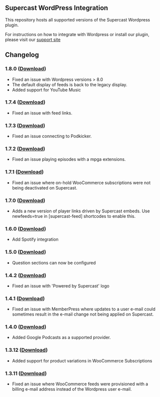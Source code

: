 ## Supercast WordPress Integration

This repository hosts all supported versions of the Supercast Wordpress plugin.

For instructions on how to integrate with Wordpress or install our plugin, please visit our [support site](https://support.supercast.com/article/47-integrations)

## Changelog

### 1.8.0 ([Download](https://github.com/SupercastDev/Wordpress/raw/master/releases/supercast-1.7.4.zip))
- Fixed an issue with Wordpress versions > 8.0
- The default display of feeds is back to the legacy display.
- Added support for YouTube Music

### 1.7.4 ([Download](https://github.com/SupercastDev/Wordpress/raw/master/releases/supercast-1.7.4.zip))
- Fixed an issue with feed links.

### 1.7.3 ([Download](https://github.com/SupercastDev/Wordpress/raw/master/releases/supercast-1.7.3.zip))
- Fixed an issue connecting to Podkicker.

### 1.7.2 ([Download](https://github.com/SupercastDev/Wordpress/raw/master/releases/supercast-1.7.2.zip))
- Fixed an issue playing episodes with a mpga extensions.

### 1.7.1 ([Download](https://github.com/SupercastDev/Wordpress/raw/master/releases/supercast-1.7.1.zip))
- Fixed an issue where on-hold WooCommerce subscriptions were not being deactivated on Supercast.

### 1.7.0 ([Download](https://github.com/SupercastDev/Wordpress/raw/master/releases/supercast-1.7.0.zip))
- Adds a new version of player links driven by Supercast embeds. Use newfeeds=true in [supercast-feed] shortcodes to enable this.

### 1.6.0 ([Download](https://github.com/SupercastDev/Wordpress/raw/master/releases/supercast-1.6.0.zip))
- Add Spotify integration

### 1.5.0 ([Download](https://github.com/SupercastDev/Wordpress/raw/master/releases/supercast-1.5.0.zip))
- Question sections can now be configured

### 1.4.2 ([Download](https://github.com/SupercastDev/Wordpress/raw/master/releases/supercast-1.4.2.zip))
- Fixed an issue with 'Powered by Supercast' logo
### 1.4.1 ([Download](https://github.com/SupercastDev/Wordpress/raw/master/releases/supercast-1.4.1.zip))
- Fixed an issue with MemberPress where updates to a user e-mail could sometimes result in the e-mail change not being applied on Supercast.

### 1.4.0 ([Download](https://github.com/SupercastDev/Wordpress/raw/master/releases/supercast-1.4.0.zip))
- Added Google Podcasts as a supported provider.

### 1.3.12 ([Download](https://github.com/SupercastDev/Wordpress/raw/master/releases/supercast-1.3.12.zip))
- Added support for product variations in WooCommerce Subscriptions

### 1.3.11 ([Download](https://github.com/SupercastDev/Wordpress/raw/master/releases/supercast-1.3.11.zip))
- Fixed an issue where WooCommerce feeds were provisioned with a billing e-mail address
  instead of the Wordpress user e-mail.
